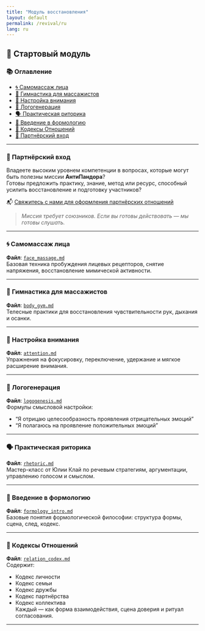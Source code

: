 ```yaml
---
title: "Модуль восстановления"
layout: default
permalink: /revival/ru
lang: ru
---
```


## 🧪 Стартовый модуль

### 📚 Оглавление

- [🌀 Самомассаж лица](#face-massage)
- [🧘 Гимнастика для массажистов](#body-gym)
- [🎯 Настройка внимания](#attention)
- [🧠 Логогенерация](#logogenesis)
- [🗣️ Практическая риторика](#rhetoric)
- [📘 Введение в формологию](#formology)
- [🤝 Кодексы Отношений](#relation-codex)
- [🤝 Партнёрский вход](#partner-entry)

---

<h3 id="partner-entry">🤝 Партнёрский вход</h3>

Владеете высоким уровнем компетенции в вопросах, которые могут быть полезны миссии **АнтиПандора**?  
Готовы предложить практику, знание, метод или ресурс, способный усилить восстановление и подготовку участников?

📬 [Свяжитесь с нами для оформления партнёрских отношений](https://imarch.sbs/contact)

> *Миссия требует союзников. Если вы готовы действовать — мы готовы слушать.*

---


### 🌀 Самомассаж лица <a id="face-massage"></a>

**Файл**: [`face_massage.md`](https://imarch.sbs/modules/face_massage.md)  
Базовая техника пробуждения лицевых рецепторов, снятие напряжения, восстановление мимической активности.

---

### 🧘 Гимнастика для массажистов <a id="body-gym"></a>

**Файл**: [`body_gym.md`](https://imarch.sbs/modules/body_gym.md)  
Телесные практики для восстановления чувствительности рук, дыхания и осанки.

---

### 🎯 Настройка внимания <a id="attention"></a>

**Файл**: [`attention.md`](https://imarch.sbs/modules/attention.md)  
Упражнения на фокусировку, переключение, удержание и мягкое расширение внимания.

---

### 🧠 Логогенерация <a id="logogenesis"></a>

**Файл**: [`logogenesis.md`](https://imarch.sbs/modules/logogenesis.md)  
Формулы смысловой настройки:  
- “Я отрицаю целесообразность проявления отрицательных эмоций”  
- “Я полагаюсь на проявление положительных эмоций”

---

### 🗣️ Практическая риторика <a id="rhetoric"></a>

**Файл**: [`rhetoric.md`](https://imarch.sbs/modules/rhetoric.md)  
Мастер-класс от Юлии Клай по речевым стратегиям, аргументации, управлению голосом и смыслом.

---

### 📘 Введение в формологию <a id="formology"></a>

**Файл**: [`formology_intro.md`](https://imarch.sbs/modules/formology_intro.md)  
Базовые понятия формологической философии: структура формы, сцена, след, кодекс.

---

### 🤝 Кодексы Отношений <a id="relation-codex"></a>

**Файл**: [`relation_codex.md`](https://imarch.sbs/modules/relation_codex.md)  
Содержит:  
- Кодекс личности  
- Кодекс семьи  
- Кодекс дружбы  
- Кодекс партнёрства  
- Кодекс коллектива  
Каждый — как форма взаимодействия, сцена доверия и ритуал согласования.

---
